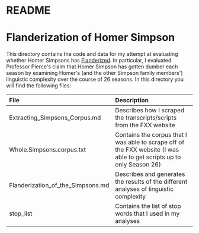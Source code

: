README
================

Flanderization of Homer Simpson
===============================

This directory contains the code and data for my attempt at evaluating whether Homer Simpsons has [Flanderized](http://tvtropes.org/pmwiki/pmwiki.php/Main/Flanderization). In particular, I evaluated Professor Pierce's claim that Homer Simpson has gotten dumber each season by examining Homer's (and the other Simpson family members') linguistic complexity over the course of 26 seasons. In this directory you will find the following files:

| File                                 | Description                                                                                                           |
|:-------------------------------------|:----------------------------------------------------------------------------------------------------------------------|
| Extracting\_Simpsons\_Corpus.md      | Describes how I scraped the transcripts/scripts from the FXX website                                                  |
| Whole.Simpsons.corpus.txt            | Contains the corpus that I was able to scrape off of the FXX website (I was able to get scripts up to only Season 26) |
| Flanderization\_of\_the\_Simpsons.md | Describes and generates the results of the different analyses of linguistic complexity                                |
| stop\_list                           | Contains the list of stop words that I used in my analyses                                                            |
